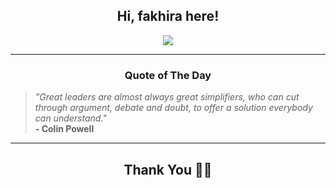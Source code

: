 <h2 align="center"> Hi, fakhira here!</h2>

<p align="center">
<a href="https://github.com/fakhiralkda" alt="github streak"><img src="https://dvst-streak.herokuapp.com/?user=fakhiralkda&theme=tokyonight&fire=DD472C"></a>
</p>

<hr>
<h3 align="center">Quote of The Day</h3>
<p align="center">
<blockquote>
<i>"Great leaders are almost always great simplifiers, who can cut through argument, debate and doubt, to offer a solution everybody can understand."</i>
<br>
<b>- Colin Powell</b>
</blockquote>
</p>


<hr>
<h2 align="center">Thank You 🙏🏼</h2>
